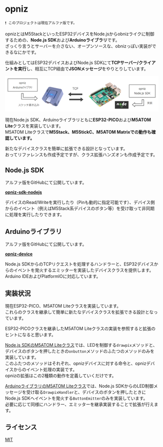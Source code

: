 # opniz

`❗ このプロジェクトは現在アルファ版です。`

opnizとはM5StackといったESP32デバイスをNode.jsからobnizライクに制御するための、**Node.js SDK**および**Arduinoライブラリ**です。  
ざっくり言うとサーバーを介さない、オープンソースな、obnizっぽい実装ができるなにかです。  

仕組みとしてはESP32デバイスおよびNode.js SDKにて**TCPサーバー/クライアントを実行**し、相互にTCP経由で**JSONメッセージ**をやりとりしています。  

![overview](./extras/images/overview.png)

現在Node.js SDK、Arduinoライブラリともに**ESP32-PICO**および**M5ATOM Lite**クラスを実装しています。  
M5ATOM Liteクラスで**M5Stack、M5StickC、M5ATOM Matrixでの動作も確認しています。**  

新たなデバイスクラスを簡単に拡張できる設計となっています。  
おってリファレンスも作成予定ですが、クラス拡張ハンズオンも作成予定です。  



## Node.js SDK

アルファ版をGitHubにて公開しています。  

**[opniz-sdk-nodejs](https://github.com/miso-develop/opniz-sdk-nodejs)**

デバイスのRead/Writeを実行したり（Pinも動的に指定可能です）、デバイス側からのイベント（例えばM5Stack系デバイスのボタン等）を受け取って非同期に処理を実行したりできます。  



## Arduinoライブラリ

アルファ版をGitHubにて公開しています。  

**[opniz-device](https://github.com/miso-develop/opniz-device)**

Node.js SDKからのTCPリクエストを処理するハンドラーと、ESP32デバイスからのイベントを発火するエミッターを実装したデバイスクラスを提供します。  
Arduino IDEおよびPlatformIOに対応しています。  



## 実装状況

現在ESP32-PICO、M5ATOM Liteクラスを実装しています。  
これらのクラスを継承して簡単に新たなデバイスクラスを拡張できる設計となっています。  

ESP32-PICOクラスを継承したM5ATOM Liteクラスの実装を参照すると拡張のヒントになると思います。  

[Node.js SDKのM5ATOM Liteクラス](https://github.com/miso-develop/opniz-sdk-nodejs/blob/main/src/devices/M5AtomLite.ts)では、LEDを制御する`drawpix`メソッドと、デバイスのボタンを押したときの`onbutton`メソッドのふたつのメソッドのみを実装しています。  
このふたつのメソッドはそれぞれ、opnizデバイスに対する命令と、opnizデバイスからのイベント処理の実装です。  
opnizの拡張はこの2種類の動作を定義していくだけです。  

[ArduinoライブラリのM5ATOM Liteクラス](https://github.com/miso-develop/opniz-device/blob/main/src/devices/M5AtomLite.cpp)では、Node.js SDKからのLED制御メッセージを受け取る`DrawpixHandler`と、デバイスのボタンを押したときにNode.js SDKへイベントを発火する`ButtonEmitter`のみを実装しています。  
必要に応じて同様にハンドラー、エミッターを継承実装することで拡張が行えます。  



## ライセンス

[MIT](./LICENSE)
